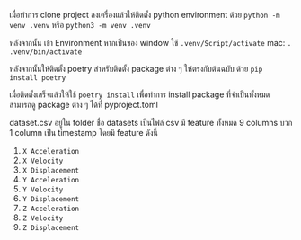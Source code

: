 เมื่อทำการ clone project ลงเครื่องแล้วให้ติดตั้ง python environment ด้วย
`python -m venv .venv` หรือ `python3 -m venv .venv`

หลังจากนั้น เข้า Environment 
หากเป็นของ window ใช้ `.venv/Script/activate`
mac: `. .venv/bin/activate`

หลังจากนั้นให้ติดตั้ง poetry สำหรับติดตั้ง package ต่าง ๆ ให้ตรงกับต้นฉบับ ด้วย `pip install poetry`

เมื่อติดตั้งเสร็จแล้วให้ใช้ `poetry install`  เพื่อทำการ install package ที่จำเป็นทั้งหมด สามารถดู package ต่าง ๆ ได้ที่ 
pyproject.toml

dataset.csv อยู่ใน folder ชื่อ datasets เป็นไฟล์ csv มี
feature ทั้งหมด 9 columns บวก 1 column เป็น timestamp
โดยมี feature ดังนี้ 
  1. `X Acceleration`
  2. `X Velocity`
  3. `X Displacement`
  4. `Y Acceleration`
  5. `Y Velocity`
  6. `Y Displacement`
  7. `Z Acceleration`
  8. `Z Velocity`
  9. `Z Displacement`

